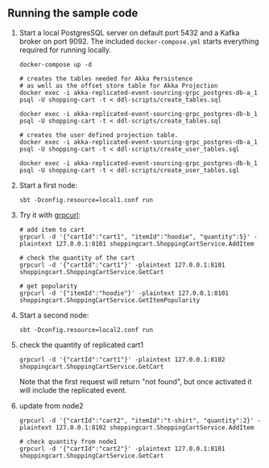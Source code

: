 ## Running the sample code

1. Start a local PostgresSQL server on default port 5432 and a Kafka broker on port 9092. The included `docker-compose.yml` starts everything required for running locally.

    ```shell
    docker-compose up -d

    # creates the tables needed for Akka Persistence
    # as well as the offset store table for Akka Projection
    docker exec -i akka-replicated-event-sourcing-grpc_postgres-db-a_1 psql -U shopping-cart -t < ddl-scripts/create_tables.sql
   
    docker exec -i akka-replicated-event-sourcing-grpc_postgres-db-b_1 psql -U shopping-cart -t < ddl-scripts/create_tables.sql
    
    # creates the user defined projection table.
    docker exec -i akka-replicated-event-sourcing-grpc_postgres-db-a_1 psql -U shopping-cart -t < ddl-scripts/create_user_tables.sql
   
    docker exec -i akka-replicated-event-sourcing-grpc_postgres-db-b_1 psql -U shopping-cart -t < ddl-scripts/create_user_tables.sql
    ```

2. Start a first node:

    ```
    sbt -Dconfig.resource=local1.conf run
    ```

3. Try it with [grpcurl](https://github.com/fullstorydev/grpcurl):

    ```shell
    # add item to cart
    grpcurl -d '{"cartId":"cart1", "itemId":"hoodie", "quantity":5}' -plaintext 127.0.0.1:8101 shoppingcart.ShoppingCartService.AddItem
   
    # check the quantity of the cart
    grpcurl -d '{"cartId":"cart1"}' -plaintext 127.0.0.1:8101 shoppingcart.ShoppingCartService.GetCart
   
    # get popularity
    grpcurl -d '{"itemId":"hoodie"}' -plaintext 127.0.0.1:8101 shoppingcart.ShoppingCartService.GetItemPopularity
    ```

4. Start a second node:

    ```
    sbt -Dconfig.resource=local2.conf run
    ```

5. check the quantity of replicated cart1

    ```shell  
    grpcurl -d '{"cartId":"cart1"}' -plaintext 127.0.0.1:8102 shoppingcart.ShoppingCartService.GetCart   
    ```

    Note that the first request will return "not found", but once activated it will include the replicated event.

6. update from node2

    ```shell  
    grpcurl -d '{"cartId":"cart2", "itemId":"t-shirt", "quantity":2}' -plaintext 127.0.0.1:8102 shoppingcart.ShoppingCartService.AddItem   
   
    # check quantity from node1
    grpcurl -d '{"cartId":"cart2"}' -plaintext 127.0.0.1:8101 shoppingcart.ShoppingCartService.GetCart
    ```


